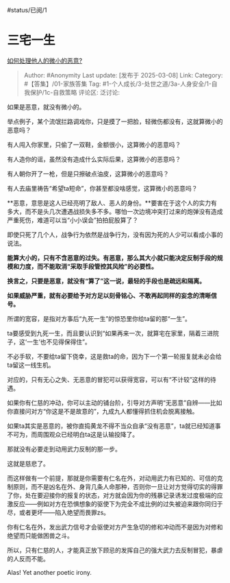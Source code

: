 #status/已阅/1 

# 三宅一生
[如何处理他人的微小的恶意?](https://www.zhihu.com/question/8250757615/answer/119034376245)

> Author: #Anonymity
> Last update: [发布于 2025-03-08]
> Link:
> Category: #【答集】/01-家族答集 
> Tag: #1-个人成长/3-处世之道/3a-人身安全/1-自我保护/1c-自救策略 
> 评论区:
> 泛讨论:

如果是恶意，就没有微小的。

举点例子，某个流氓拦路调戏你，只是摸了一把脸，轻微伤都没有，这就算微小的恶意吗？

有人闯入你家里，只偷了一双鞋，金额很小，这算微小的恶意吗？

有人造你的谣，虽然没有造成什么实际后果，这算微小的恶意吗？

有人朝你开了一枪，但是只擦破点油皮，这算微小的恶意吗？

有人去庙里祷告“希望ta短命”，你甚至都没啥感觉，这算微小的恶意吗？

**恶意，意思是这人已经亮明了敌人、恶人的身份。**要害在于这个人的实力有多大，而不是头几次遭遇战损失多不多。哪怕一次边境冲突打过来的炮弹没有造成严重死伤，难道可以当“小小误会”拍拍屁股算了？

即使只死了几个人，战争行为依然是战争行为，没有因为死的人少可以看成小事的说法。

**能算大小的，只有不含恶意的过失。有恶意，那么其大小就只能决定反制手段的规模和力度，而不能取消“采取手段管控其风险”的必要性。**

**换言之，只要是恶意，就没有“算了”这一说，最轻的手段也是疏远和隔离。**

**如果威胁严重，就有必要给予对方足以刻骨铭心、不敢再起同样的妄念的清晰信号。**

所谓的宽容，是指对方事后“九死一生”的惊恐里你给ta留的那“一生”。

ta要感受到九死一生，而且要认识到“如果再来一次，就算宅在家里，隔着三进院子，这‘一生’也不见得保得住”。

不必手软，不要给ta留下侥幸，这是救ta的命，因为下一个第一轮报复就未必会给ta留这一线生机。

  

对应的，只有无心之失、无恶意的冒犯可以获得宽容，可以有“不计较”这样的待遇。

如果你有仁慈的冲动，你可以主动的铺台阶，引导对方声明“无恶意”自辨——比如你直接问对方“你这是不是故意的”，九成九人都懂得抓住机会脱离接触。

如果ta其实是恶意的，被你直捣黄龙不得不当众自承“没有恶意”，ta就已经知道事不可为，而周围观众已经明白ta这是认输投降了。

那就没有必要走到动用武力反制的那一步。

这就是慈悲了。

  

而这样做有一个前提，那就是你需要有仁名在外，对动用武力有已知的、可信的克制原则，而不是凶名在外、身背几条人命那种，否则你一旦让对方觉得切实的得罪了你，处在要迎接你的报复的状态，对方就会因为你的残暴记录诱发过度极端的应激反应——例如对方在恐惧想象的驱使下为完全不成比例的过失被迫来跟你同归于尽，或者更坏——陷入绝望而畏罪zs。

你有仁名在外，发出武力信号才会驱使对方产生急切的修和冲动而不是因为对修和绝望而只能做困兽之斗。

所以，只有仁慈的人，才能真正放下顾忌的发挥自己的强大武力去反制冒犯，暴虐的人反而不能。

Alas! Yet another poetic irony.

